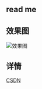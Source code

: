 ## read me

## 效果图
 ![效果图]((http://img.blog.csdn.net/20170714171116619?watermark/2/text/aHR0cDovL2Jsb2cuY3Nkbi5uZXQvQW5keV9sMQ==/font/5a6L5L2T/fontsize/400/fill/I0JBQkFCMA==/dissolve/70/gravity/SouthEast))
 
## 详情 

[CSDN](http://blog.csdn.net/Andy_l1/article/details/75126252)
 

